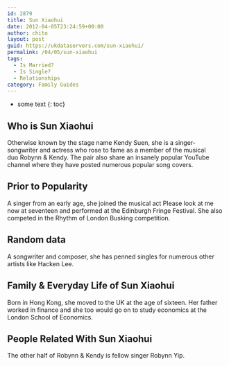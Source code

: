 ```yaml
---
id: 2879
title: Sun Xiaohui
date: 2012-04-05T23:24:59+00:00
author: chito
layout: post
guid: https://ukdataservers.com/sun-xiaohui/
permalink: /04/05/sun-xiaohui
tags:
  - Is Married?
  - Is Single?
  - Relationships
category: Family Guides
---
```


* some text
{: toc}
          
          
## Who is  Sun Xiaohui
                  
                  
                  
Otherwise known by the stage name Kendy Suen, she is a singer-songwriter and actress who rose to fame as a member of the musical duo Robynn & Kendy. The pair also share an insanely popular YouTube channel where they have posted numerous popular song covers. 
                  
                
                
                
## Prior to Popularity 
                  
                  
                  
A singer from an early age, she joined the musical act Please look at me now at seventeen and performed at the Edinburgh Fringe Festival. She also competed in the Rhythm of London Busking competition. 
                  
                
                
                
## Random data 
                  
                  
                  
A songwriter and composer, she has penned singles for numerous other artists like Hacken Lee. 
                  
                
                
                
## Family & Everyday Life of Sun Xiaohui
                  
                  
                  
Born in Hong Kong, she moved to the UK at the age of sixteen. Her father worked in finance and she too would go on to study economics at the London School of Economics. 
                  
                
                
                
## People Related With  Sun Xiaohui
                  
                  
                  
The other half of Robynn & Kendy is fellow singer Robynn Yip. 
                  
                
              
            
          
          
          
    
    
  
